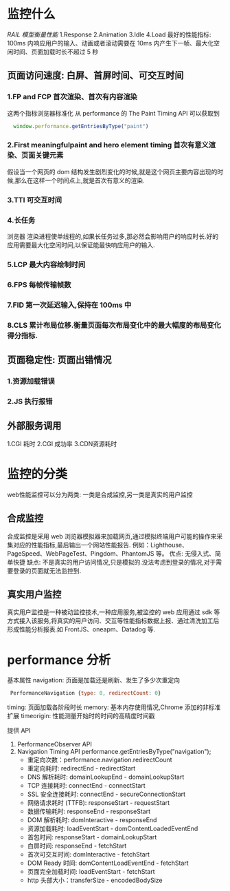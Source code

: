 # 监控什么
  *RAIL 模型衡量性能*
  1.Response
  2.Animation
  3.Idle
  4.Load
  最好的性能指标: 100ms 内响应用户的输入、动画或者滚动需要在 10ms 内产生下一帧、最大化空闲时间、页面加载时长不超过 5 秒
## 页面访问速度: 白屏、首屏时间、可交互时间
  ### 1.FP and FCP 首次渲染、首次有内容渲染
  这两个指标浏览器标准化 从 performance 的 The Paint Timing API 可以获取到
  ```js
    window.performance.getEntriesByType("paint")
  ```
  ### 2.First meaningfulpaint and hero element timing 首次有意义渲染、页面关键元素
  假设当一个网页的 dom 结构发生剧烈变化的时候,就是这个网页主要内容出现的时候,那么在这样一个时间点上,就是首次有意义的渲染.
  ### 3.TTI 可交互时间
  ### 4.长任务
  浏览器 渲染进程使单线程的,如果长任务过多,那必然会影响用户的响应时长.好的应用需要最大化空闲时间,以保证能最快响应用户的输入.
  ### 5.LCP 最大内容绘制时间
  ### 6.FPS 每帧传输帧数
  ### 7.FID 第一次延迟输入,保持在 100ms 中
  ### 8.CLS 累计布局位移.衡量页面每次布局变化中的最大幅度的布局变化得分指标.
## 页面稳定性: 页面出错情况
  ### 1.资源加载错误
  ### 2.JS 执行报错
## 外部服务调用
  1.CGI 耗时
  2.CGI 成功率
  3.CDN资源耗时
# 监控的分类
  web性能监控可以分为两类: 一类是合成监控,另一类是真实的用户监控
  ## 合成监控
  合成监控是采用 web 浏览器模拟器来加载网页,通过模拟终端用户可能的操作来采集对应的性能指标,最后输出一个网站性能报告.
  例如：Lighthouse、PageSpeed、WebPageTest、Pingdom、PhantomJS 等。
  优点:
  无侵入式、简单快捷
  缺点: 不是真实的用户访问情况,只是模拟的.没法考虑到登录的情况,对于需要登录的页面就无法监控到.
  ## 真实用户监控
  真实用户监控是一种被动监控技术,一种应用服务,被监控的 web 应用通过 sdk 等方式接入该服务,将真实的用户访问、交互等性能指标数据上报、通过清洗加工后形成性能分析报表.如 FrontJS、oneapm、Datadog 等.

# performance 分析
 基本属性
 navigation: 页面是加载还是刷新、发生了多少次重定向
 ```js
  PerformanceNavigation {type: 0, redirectCount: 0}
 ```
 timing: 页面加载各阶段时长
 memory: 基本内存使用情况,Chrome 添加的非标准扩展
 timeorigin: 性能测量开始时的时间的高精度时间戳

 提供 API
1. PerformanceObserver API
2. Navigation Timing API
  performance.getEntriesByType("navigation");
    * 重定向次数：performance.navigation.redirectCount
    * 重定向耗时: redirectEnd - redirectStart
    * DNS 解析耗时: domainLookupEnd - domainLookupStart
    * TCP 连接耗时: connectEnd - connectStart
    * SSL 安全连接耗时: connectEnd - secureConnectionStart
    * 网络请求耗时 (TTFB): responseStart - requestStart
    * 数据传输耗时: responseEnd - responseStart
    * DOM 解析耗时: domInteractive - responseEnd
    * 资源加载耗时: loadEventStart - domContentLoadedEventEnd
    * 首包时间: responseStart - domainLookupStart
    * 白屏时间: responseEnd - fetchStart
    * 首次可交互时间: domInteractive - fetchStart
    * DOM Ready 时间: domContentLoadEventEnd - fetchStart
    * 页面完全加载时间: loadEventStart - fetchStart
    * http 头部大小：transferSize - encodedBodySize